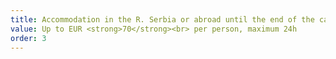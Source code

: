 ```yaml
---
title: Accommodation in the R. Serbia or abroad until the end of the car repair
value: Up to EUR <strong>70</strong><br> per person, maximum 24h
order: 3
---
```

